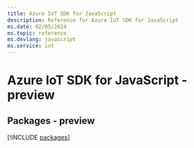 ```yaml
---
title: Azure IoT SDK for JavaScript
description: Reference for Azure IoT SDK for JavaScript
ms.date: 02/05/2024
ms.topic: reference
ms.devlang: javascript
ms.service: iot
---
```

# Azure IoT SDK for JavaScript - preview
## Packages - preview
[!INCLUDE [packages](iot-index.md)]
